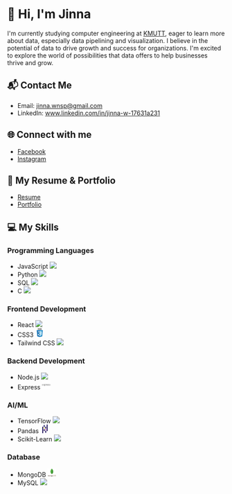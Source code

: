 # 👋 Hi, I'm Jinna

I'm currently studying computer engineering at [KMUTT](https://www.kmutt.ac.th/), eager to learn more about data, especially data pipelining and visualization. I believe in the potential of data to drive growth and success for organizations. I'm excited to explore the world of possibilities that data offers to help businesses thrive and grow.

## 📬 Contact Me
- Email: jinna.wnsp@gmail.com
- LinkedIn: www.linkedin.com/in/jinna-w-17631a231

## 🌐 Connect with me
- [Facebook](https://fb.com/jinna.wannasopa)
- [Instagram](https://instagram.com/jinna_wan)

## 📑 My Resume & Portfolio
- [Resume](https://drive.google.com/file/d/1F5GbDoDek7PWzOkxENHkOBWsqOfQC1cd/view?usp=sharing)
- [Portfolio](https://drive.google.com/file/d/1WroLM9_ymteumu4mzKvNu9VWpGTSTd-0/view?usp=sharing)

## 💻 My Skills

### Programming Languages
- JavaScript <img height="20" src="https://img.icons8.com/color/48/000000/javascript--v1.png"/>
- Python <img height="20" src="https://img.icons8.com/fluency/50/000000/python.png"/>
- SQL <img height="20" src="https://img.icons8.com/external-flat-juicy-fish/60/000000/external-sql-coding-and-development-flat-flat-juicy-fish.png"/>
- C <img height="20" src="https://img.icons8.com/color/48/000000/c-programming.png"/>

### Frontend Development
- React <img height="20" src="https://img.icons8.com/office/16/000000/react.png"/>
- CSS3 <img height="20" src="https://raw.githubusercontent.com/devicons/devicon/master/icons/css3/css3-original-wordmark.svg"/>
- Tailwind CSS <img height="20" src="https://www.vectorlogo.zone/logos/tailwindcss/tailwindcss-icon.svg"/>

### Backend Development
- Node.js <img height="20" src="https://img.icons8.com/fluency/48/000000/node-js.png"/>
- Express <img height="20" src="https://raw.githubusercontent.com/devicons/devicon/master/icons/express/express-original-wordmark.svg"/>

### AI/ML
- TensorFlow <img height="20" src="https://www.vectorlogo.zone/logos/tensorflow/tensorflow-icon.svg"/>
- Pandas <img height="20" src="https://raw.githubusercontent.com/devicons/devicon/2ae2a900d2f041da66e950e4d48052658d850630/icons/pandas/pandas-original.svg"/>
- Scikit-Learn <img height="20" src="https://upload.wikimedia.org/wikipedia/commons/0/05/Scikit_learn_logo_small.svg"/>

### Database
- MongoDB <img height="20" src="https://raw.githubusercontent.com/devicons/devicon/master/icons/mongodb/mongodb-original-wordmark.svg"/>
- MySQL <img height="20" src="https://download.logo.wine/logo/MySQL/MySQL-Logo.wine.png"/>
